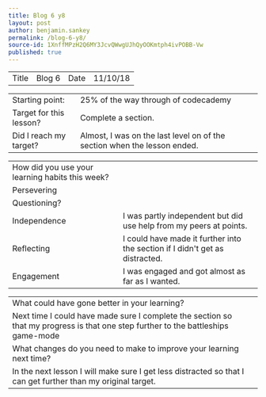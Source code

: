 ```yaml
---
title: Blog 6 y8
layout: post
author: benjamin.sankey
permalink: /blog-6-y8/
source-id: 1XnffMPzH2Q6MY3JcvQWwgUJhQyOOKmtph4ivPOBB-Vw
published: true
---
```

<table>
  <tr>
    <td>Title</td>
    <td>Blog 6</td>
    <td>Date</td>
    <td>11/10/18</td>
  </tr>
</table>


<table>
  <tr>
    <td>Starting point:</td>
    <td>25% of the way through of codecademy</td>
  </tr>
  <tr>
    <td>Target for this lesson?</td>
    <td>Complete a section.</td>
  </tr>
  <tr>
    <td>Did I reach my target? </td>
    <td>Almost, I was on the last level on of the section when the lesson ended.</td>
  </tr>
</table>


<table>
  <tr>
    <td>How did you use your learning habits this week?</td>
    <td></td>
  </tr>
  <tr>
    <td>Persevering</td>
    <td></td>
  </tr>
  <tr>
    <td>Questioning?</td>
    <td></td>
  </tr>
  <tr>
    <td>Independence</td>
    <td>I was partly independent but did use help from my peers at points.</td>
  </tr>
  <tr>
    <td>Reflecting</td>
    <td>I could have made it further into the section if I didn't get as distracted.</td>
  </tr>
  <tr>
    <td>Engagement</td>
    <td>I was engaged and got almost as far as I wanted.</td>
  </tr>
</table>


<table>
  <tr>
    <td>What could have gone better in your learning?</td>
    <td></td>
  </tr>
  <tr>
    <td>Next time I could have made sure I complete the section so that my progress is that one step further to the battleships game-mode</td>
    <td></td>
  </tr>
  <tr>
    <td>What changes do you need to make to improve your learning next time?</td>
    <td></td>
  </tr>
  <tr>
    <td>In the next lesson I will make sure I get less distracted so that I can get further than my original target.</td>
    <td></td>
  </tr>
</table>


